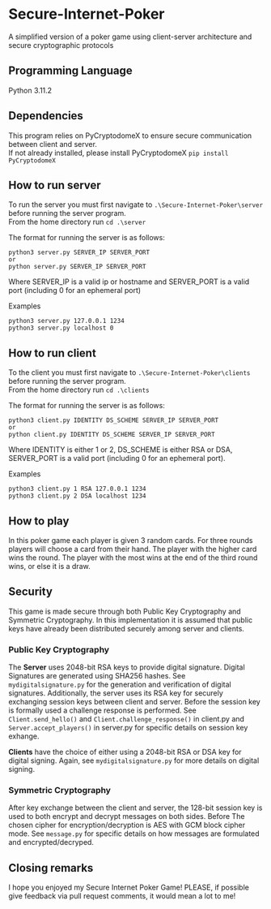 # Secure-Internet-Poker
A simplified version of a poker game using client-server architecture and secure cryptographic protocols

## Programming Language
Python 3.11.2

## Dependencies
This program relies on PyCryptodomeX to ensure secure communication between client and server.  
If not already installed, please install PyCryptodomeX
```pip install PyCryptodomeX```

## How to run server
To run the server you must first navigate to ```.\Secure-Internet-Poker\server``` before running the server program.  
From the home directory run ```cd .\server```  
  
The format for running the server is as follows:  
```
python3 server.py SERVER_IP SERVER_PORT
or
python server.py SERVER_IP SERVER_PORT
```  

Where SERVER_IP is a valid ip or hostname and SERVER_PORT is a valid port (including 0 for an ephemeral port)  
  
Examples
```
python3 server.py 127.0.0.1 1234
python3 server.py localhost 0
```

## How to run client
To the client you must first navigate to ```.\Secure-Internet-Poker\clients``` before running the server program.  
From the home directory run ```cd .\clients```  

The format for running the server is as follows:  
```
python3 client.py IDENTITY DS_SCHEME SERVER_IP SERVER_PORT
or
python client.py IDENTITY DS_SCHEME SERVER_IP SERVER_PORT
```

Where IDENTITY is either 1 or 2, DS_SCHEME is either RSA or DSA, SERVER_PORT is a valid port (including 0 for an ephemeral port).  

Examples
```
python3 client.py 1 RSA 127.0.0.1 1234
python3 client.py 2 DSA localhost 1234
```

## How to play

In this poker game each player is given 3 random cards. For three rounds players will choose a card from their hand. The player with the higher card wins the round. The player with the most wins at the end of the third round wins, or else it is a draw.

## Security

This game is made secure through both Public Key Cryptography and Symmetric Cryptography. In this implementation it is assumed that public keys have already been distributed securely among server and clients.

### Public Key Cryptography

The **Server** uses 2048-bit RSA keys to provide digital signature. Digital Signatures are generated using SHA256 hashes. See ```mydigitalsignature.py``` for the generation and verification of digital signatures. Additionally, the server uses its RSA key for securely exchanging session keys between client and server. Before the session key is formally used a challenge response is performed. See ```Client.send_hello()``` and ```Client.challenge_response()``` in client.py and ```Server.accept_players()``` in server.py for specific details on session key exhange.
  
**Clients** have the choice of either using a 2048-bit RSA or DSA key for digital signing. Again, see ```mydigitalsignature.py``` for more details on digital signing.

### Symmetric Cryptography

After key exchange between the client and server, the 128-bit session key is used to both encrypt and decrypt messages on both sides. Before The chosen cipher for encryption/decryption is AES with GCM block cipher mode. See ```message.py``` for specific details on how messages are formulated and encrypted/decryped.

## Closing remarks

I hope you enjoyed my Secure Internet Poker Game! PLEASE, if possible give feedback via pull request comments, it would mean a lot to me!